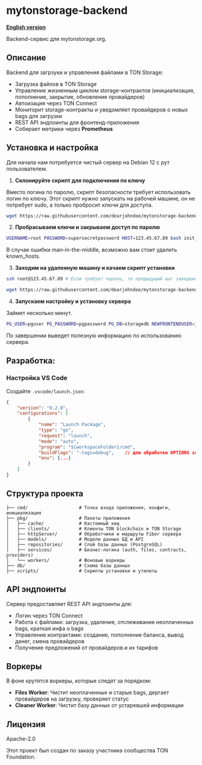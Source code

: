 # mytonstorage-backend

**[English version](README.md)**

Backend-сервис для mytonstorage.org.

## Описание

Backend для загрзуки и управления файлами в TON Storage:
- Загрузка файлов в TON Storage
- Управление жизненным циклом storage-контрактов (инициализация, пополнение, закрытие, обновление провайдеров)
- Автоизация через TON Connect
- Мониторит storage-контракты и уведомляет провайдеров о новых bags для загрузки
- REST API эндпоинты для фронтенд-приложения
- Собирает метрики через **Prometheus**

## Установка и настройка

Для начала нам потребуется чистый сервер на Debian 12 с рут пользователем.

1. **Склонируйте скрипт для подключения по ключу**

Вместо логина по паролю, скрипт безопасности требует использовать логин по ключу. Этот скрипт нужно запускать на рабочей машине, он не потребует sudo, а только пробросит ключи для доступа.

```bash
wget https://raw.githubusercontent.com/dearjohndoe/mytonstorage-backend/refs/heads/master/scripts/init_server_connection.sh
```

2. **Пробрасываем ключи и закрываем доступ по паролю**

```bash
USERNAME=root PASSWORD=supersecretpassword HOST=123.45.67.89 bash init_server_connection.sh
```

В случае ошибки man-in-the-middle, возможно вам стоит удалить known_hosts.

3. **Заходим на удаленную машину и качаем скрипт установки**

```bash
ssh root@123.45.67.89 # Если требует пароль, то предыдущий шаг завершился с ошибкой.

wget https://raw.githubusercontent.com/dearjohndoe/mytonstorage-backend/refs/heads/master/scripts/setup_server.sh
```

4. **Запускаем настройку и установку сервера**

Займет несколько минут.

```bash
PG_USER=pguser PG_PASSWORD=pgpassword PG_DB=storagedb NEWFRONTENDUSER=janefrontside  NEWSUDOUSER=janedoe NEWUSER_PASSWORD=newpassword  INSTALL_SSL=false APP_USER=appuser API_PASSWORD=apipassword bash setup_server.sh
```

По завершении выведет полезную информацию по использованию сервера.


## Разработка:
### Настройка VS Code
Создайте `.vscode/launch.json`:
```json
{
    "version": "0.2.0",
    "configurations": [
        {
            "name": "Launch Package",
            "type": "go",
            "request": "launch",
            "mode": "auto",
            "program": "${workspaceFolder}/cmd",
            "buildFlags": "-tags=debug",    // для обработки OPTIONS запросов без nginx при разработке
            "env": {...}
        }
    ]
}
```

## Структура проекта

```
├── cmd/                   # Точка входа приложения, конфиги, инициализация
├── pkg/                   # Пакеты приложения
│   ├── cache/             # Кастомный кеш
│   ├── clients/           # Клиенты TON blockchain и TON Storage
│   ├── httpServer/        # Обработчики и маршруты Fiber сервера
│   ├── models/            # Модели данных БД и API
│   ├── repositories/      # Слой базы данных (PostgreSQL)
│   ├── services/          # Бизнес-логика (auth, files, contracts, providers)
│   └── workers/           # Фоновые воркеры
├── db/                    # Схема базы данных
├── scripts/               # Скрипты установки и утилиты
```

## API эндпоинты

Сервер предоставляет REST API эндпоинты для:
- Логин через TON Connect
- Работа с файлами: загрузка, удаление, отслеживание неоплаченных bags, краткая инфа о bags
- Управление контрактами: создание, пополнение баланса, вывод денег, смена провайдеров
- Получение предложений от провайдеров и их тарифов

## Воркеры

В фоне крутятся воркеры, которые следят за порядком:
- **Files Worker**: Чистит неоплаченные и старые bags, дергает провайдеров на загрузку, проверяет статус
- **Cleaner Worker**: Чистит базу данных от устаревшей информации

## Лицензия

Apache-2.0



Этот проект был создан по заказу участника сообщества TON Foundation.
